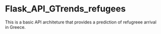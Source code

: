 # Flask_API_GTrends_refugees
This is a basic API architeture that provides a prediction of refugreee arrival in Greece. 
